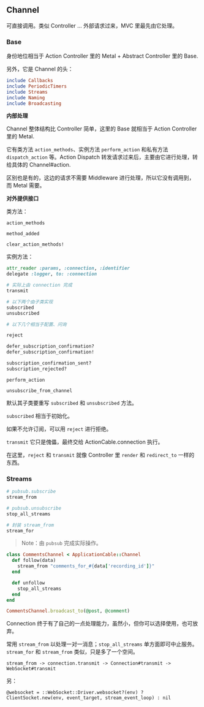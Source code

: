 ## Channel

可直接调用。类似 Controller ... 外部请求过来，MVC 里最先由它处理。

### Base

身份地位相当于 Action Controller 里的 Metal + Abstract Controller 里的 Base.

另外，它是 Channel 的头：

```ruby
include Callbacks
include PeriodicTimers
include Streams
include Naming
include Broadcasting
```

**内部处理**

Channel 整体结构比 Controller 简单，这里的 Base 就相当于 Action Controller 里的 Metal.

它有类方法 `action_methods`、实例方法 `perform_action` 和私有方法 `dispatch_action` 等。Action Dispatch 转发请求过来后，主要由它进行处理，转给具体的 Channel#action.

区别也是有的，这边的请求不需要 Middleware 进行处理，所以它没有调用到，而 Metal 需要。

**对外提供接口**

类方法：

```
action_methods
```

```
method_added

clear_action_methods!
```

实例方法：

```ruby
attr_reader :params, :connection, :identifier
delegate :logger, to: :connection
```

```ruby
# 实际上由 connection 完成
transmit

# 以下两个由子类实现
subscribed
unsubscribed

# 以下几个相当于配置、问询

reject

defer_subscription_confirmation?
defer_subscription_confirmation!

subscription_confirmation_sent?
subscription_rejected?
```

```
perform_action

unsubscribe_from_channel
```

默认其子类要重写 `subscribed` 和 `unsubscribed` 方法。

`subscribed` 相当于初始化。

如果不允许订阅，可以用 `reject` 进行拒绝。

`transmit` 它只是傀儡，最终交给 ActionCable.connection 执行。

在这里，`reject` 和 `transmit` 就像 Controller 里 `render` 和 `redirect_to` 一样的东西。

### Streams

```ruby
# pubsub.subscribe
stream_from

# pubsub.unsubscribe
stop_all_streams

# 封装 stream_from
stream_for
```

> Note：由 `pubsub` 完成实际操作。

```ruby
class CommentsChannel < ApplicationCable::Channel
  def follow(data)
    stream_from "comments_for_#{data['recording_id']}"
  end

  def unfollow
    stop_all_streams
  end
end

CommentsChannel.broadcast_to(@post, @comment)
```

Connection 终于有了自己的一点处理能力，虽然小，但你可以选择使用，也可放弃。

常用 `stream_from` 以处理一对一消息；`stop_all_streams` 单方面即可中止服务。`stream_for` 和 `stream_from` 类似，只是多了一个空间。

```
stream_from -> connection.transmit -> Connection#transmit -> WebSocket#transmit
```

另：

```
@websocket = ::WebSocket::Driver.websocket?(env) ? ClientSocket.new(env, event_target, stream_event_loop) : nil
```
